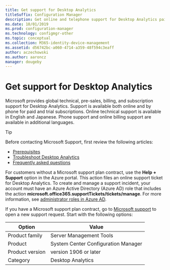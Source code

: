 ```yaml
---
title: Get support for Desktop Analytics
titleSuffix: Configuration Manager
description: Get online and telephone support for Desktop Analytics paid and trial subscriptions.
ms.date: 10/01/2019
ms.prod: configuration-manager
ms.technology: configmgr-other
ms.topic: conceptual
ms.collection: M365-identity-device-management
ms.assetid: d56742bc-a060-4714-a359-48f594c3eaff
author: aczechowski
ms.author: aaroncz
manager: dougeby
---
```


# Get support for Desktop Analytics

Microsoft provides global technical, pre-sales, billing, and subscription support for Desktop Analytics. Support is available both online and by phone for paid and trial subscriptions. Online technical support is available in English and Japanese. Phone support and online billing support are available in additional languages.

> [!TIP]
> Before contacting Microsoft Support, first review the following articles:
>
> - [Prerequisites](/sccm/desktop-analytics/overview#prerequisites)
> - [Troubleshoot Desktop Analytics](/sccm/desktop-analytics/troubleshooting)
> - [Frequently asked questions](/sccm/desktop-analytics/faq)

For customers without a Microsoft support plan contract, use the **Help + Support** option in the Azure portal. This action files an online support ticket for Desktop Analytics. To create and manage a support incident, your account must have an Azure Active Directory (Azure AD) role that includes the action **microsoft.office365.supportTickets/tickets/manage**. For more information, see [administrator roles in Azure AD](https://docs.microsoft.com/azure/active-directory/users-groups-roles/directory-assign-admin-roles).

If you have a Microsoft support plan contract, go to [Microsoft support](https://aka.ms/cmcbsupport) to open a new support request. Start with the following options:

| Option | Value |
|--------|-------|
| Product family | Server Management Tools |
| Product | System Center Configuration Manager |
| Product version | version 1906 or later |
| Category | Desktop Analytics |
